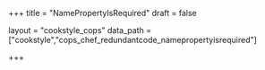 +++
title = "NamePropertyIsRequired"
draft = false

layout = "cookstyle_cops"
data_path = ["cookstyle","cops_chef_redundantcode_namepropertyisrequired"]

+++

<!-- The content of this page is automatically generated from the
cops_chef_redundantcode_namepropertyisrequired.yml file in github.com/chef/cookstyle/blob/master/docs-chef-io/data/cookstyle/. -->
